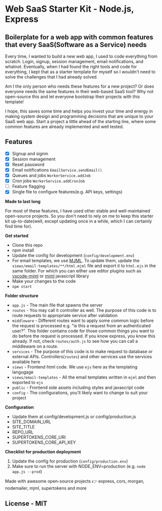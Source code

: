 # Web SaaS Starter Kit - Node.js, Express

## Boilerplate for a web app with common features that every SaaS(Software as a Service) needs

Every time, I wanted to build a new web app, I used to code everything from scratch. Login, signup, session management, email notifications, and whatnot. Eventually, when I had found the right tools and code for everything, I kept that as a starter template for myself so I wouldn't need to solve the challenges that I had already solved.

Am I the only person who needs these features for a new project? Or does everyone needs the same features in their web-based SaaS tool? Why not open-source this and let everyone bootstrap their projects with this template!

I hope, this saves some time and helps you invest your time and energy in making system design and programming decisions that are unique to your SaaS web app. Start a project a little ahead of the starting line, where some common features are already implemented and well tested.

## Features

- [x] Signup and signin
- [x] Session management
- [x] Reset password
- [x] Email notifications `EmailService.sendEmail()`
- [x] Queues and jobs `WorkerService.addJob`
- [x] Cron jobs `WorkerService.addCronJob`
- [ ] Feature flagging
- [x] Single file to configure features(e.g. API keys, settings)

**Made to last long**

For most of these features, I have used other stable and well-maintained open-source projects. So you don't need to rely on me to keep this starter kit up-to-date(well, except updating once in a while, which I can certainly find time for).

**Get started**

- Clone this repo
- npm install
- Update the config for development (`config/development.env`)
- For email templates, we use [MJML](https://documentation.mjml.io/). To update them, update the `views/email-templates/**/html.mjml` file and export it to `html.ejs` in the same folder. For which you can either use editor plugins such as [vscode-mjml](https://documentation.mjml.io/) or [mjml](https://github.com/mjmlio/mjml) javascript library
- Make your changes to the code
- `npm start`


**Folder structure**

- `app.js` - The main file that spawns the server
- `routes` - You may call it controller as well. The purpose of this code is to route requests to appropriate service after validation
- `middleware` - Different routes want to apply some common logic before the request is processed e.g. "is this a request from an authenticated user?". This folder contains code for those common things you want to do before the request is processed.  If you know express, you know this already. If not, check `routes/auth.js` to see how you can call a middleware on a route.
- `services` - The purpose of this code is to make request to database or external APIs. Controllers(`routes`) and other services use the services available here
- `views` - Frontend html code. We use `ejs` here as the templating langugage
- `views/email-templates` - All the email templates written in `mjml` and then exported to `ejs`
- `public` - Frontend side assets including styles and javascript code
- `config` - The configurations, you'll likely want to change to suit your project

**Configuration**

- Update them at config/development.js or config/production.js
- SITE_DOMAIN_URL
- SITE_TITLE
- REPO_URL
- SUPERTOKENS_CORE_URI
- SUPERTOKENS_CORE_API_KEY

**Checklist for production deployment**

1. Update the config for production (`config/production.env`)
2. Make sure to run the server with NODE_ENV=production (e.g. `node app.js --prod`)

Made with awesome open-source projects 👉 express, cors, morgan, nodemailer, mjml, supertokens and more

## License - MIT
